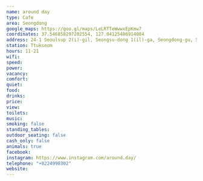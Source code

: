 ```yaml
---
name: around day
type: Cafe
area: Seongdong
google_maps: https://goo.gl/maps/LeLRTTeWwwxEpKmw7
coordinates: 37.546858297202554, 127.04125486914084
address: 24-1 Seoulsup 2(i)-gil, Seongsu-dong 1(il)-ga, Seongdong-gu, Seoul, South Korea
station: Ttukseom
hours: 11-21
wifi: 
speed: 
power:  
vacancy: 
comfort: 
quiet: 
food: 
drinks: 
price: 
view: 
toilets: 
music: 
smoking: false
standing_tables: 
outdoor_seating: false
cash_only: false
animals: true
facebook: 
instagram: https://www.instagram.com/around.day/
telephone: "+8224998302"
website: 
---
```

